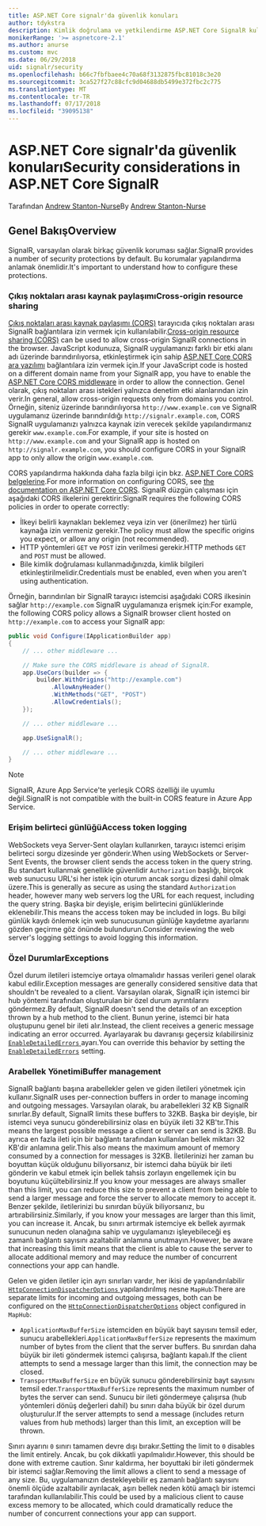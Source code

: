 ```yaml
---
title: ASP.NET Core signalr'da güvenlik konuları
author: tdykstra
description: Kimlik doğrulama ve yetkilendirme ASP.NET Core SignalR kullanmayı öğrenin.
monikerRange: '>= aspnetcore-2.1'
ms.author: anurse
ms.custom: mvc
ms.date: 06/29/2018
uid: signalr/security
ms.openlocfilehash: b66c7fbfbaee4c70a68f3132875fbc81018c3e20
ms.sourcegitcommit: 3ca527f27c88cfc9d04688db5499e372fbc2c775
ms.translationtype: MT
ms.contentlocale: tr-TR
ms.lasthandoff: 07/17/2018
ms.locfileid: "39095138"
---
```

# <a name="security-considerations-in-aspnet-core-signalr"></a><span data-ttu-id="dcb46-103">ASP.NET Core signalr'da güvenlik konuları</span><span class="sxs-lookup"><span data-stu-id="dcb46-103">Security considerations in ASP.NET Core SignalR</span></span>

<span data-ttu-id="dcb46-104">Tarafından [Andrew Stanton-Nurse](https://twitter.com/anurse)</span><span class="sxs-lookup"><span data-stu-id="dcb46-104">By [Andrew Stanton-Nurse](https://twitter.com/anurse)</span></span>

## <a name="overview"></a><span data-ttu-id="dcb46-105">Genel Bakış</span><span class="sxs-lookup"><span data-stu-id="dcb46-105">Overview</span></span>

<span data-ttu-id="dcb46-106">SignalR, varsayılan olarak birkaç güvenlik koruması sağlar.</span><span class="sxs-lookup"><span data-stu-id="dcb46-106">SignalR provides a number of security protections by default.</span></span> <span data-ttu-id="dcb46-107">Bu korumalar yapılandırma anlamak önemlidir.</span><span class="sxs-lookup"><span data-stu-id="dcb46-107">It's important to understand how to configure these protections.</span></span>

### <a name="cross-origin-resource-sharing"></a><span data-ttu-id="dcb46-108">Çıkış noktaları arası kaynak paylaşımı</span><span class="sxs-lookup"><span data-stu-id="dcb46-108">Cross-origin resource sharing</span></span>

<span data-ttu-id="dcb46-109">[Çıkış noktaları arası kaynak paylaşımı (CORS)](https://en.wikipedia.org/wiki/Cross-origin_resource_sharing) tarayıcıda çıkış noktaları arası SignalR bağlantılara izin vermek için kullanılabilir.</span><span class="sxs-lookup"><span data-stu-id="dcb46-109">[Cross-origin resource sharing (CORS)](https://en.wikipedia.org/wiki/Cross-origin_resource_sharing) can be used to allow cross-origin SignalR connections in the browser.</span></span> <span data-ttu-id="dcb46-110">JavaScript kodunuza, SignalR uygulamanızı farklı bir etki alanı adı üzerinde barındırılıyorsa, etkinleştirmek için sahip [ASP.NET Core CORS ara yazılımı](xref:security/cors) bağlantılara izin vermek için.</span><span class="sxs-lookup"><span data-stu-id="dcb46-110">If your JavaScript code is hosted on a different domain name from your SignalR app, you have to enable the [ASP.NET Core CORS middleware](xref:security/cors) in order to allow the connection.</span></span> <span data-ttu-id="dcb46-111">Genel olarak, çıkış noktaları arası istekleri yalnızca denetim etki alanlarından izin verir.</span><span class="sxs-lookup"><span data-stu-id="dcb46-111">In general, allow cross-origin requests only from domains you control.</span></span> <span data-ttu-id="dcb46-112">Örneğin, siteniz üzerinde barındırılıyorsa `http://www.example.com` ve SignalR uygulamanız üzerinde barındırıldığı `http://signalr.example.com`, CORS SignalR uygulamanızı yalnızca kaynak izin verecek şekilde yapılandırmanız gerekir `www.example.com`.</span><span class="sxs-lookup"><span data-stu-id="dcb46-112">For example, if your site is hosted on `http://www.example.com` and your SignalR app is hosted on `http://signalr.example.com`, you should configure CORS in your SignalR app to only allow the origin `www.example.com`.</span></span>

<span data-ttu-id="dcb46-113">CORS yapılandırma hakkında daha fazla bilgi için bkz. [ASP.NET Core CORS belgelerine](xref:security/cors).</span><span class="sxs-lookup"><span data-stu-id="dcb46-113">For more information on configuring CORS, see [the documentation on ASP.NET Core CORS](xref:security/cors).</span></span> <span data-ttu-id="dcb46-114">SignalR düzgün çalışması için aşağıdaki CORS ilkelerini gerektirir:</span><span class="sxs-lookup"><span data-stu-id="dcb46-114">SignalR requires the following CORS policies in order to operate correctly:</span></span>

* <span data-ttu-id="dcb46-115">İlkeyi belirli kaynakları beklemez veya izin ver (önerilmez) her türlü kaynağa izin vermeniz gerekir.</span><span class="sxs-lookup"><span data-stu-id="dcb46-115">The policy must allow the specific origins you expect, or allow any origin (not recommended).</span></span>
* <span data-ttu-id="dcb46-116">HTTP yöntemleri `GET` ve `POST` izin verilmesi gerekir.</span><span class="sxs-lookup"><span data-stu-id="dcb46-116">HTTP methods `GET` and `POST` must be allowed.</span></span>
* <span data-ttu-id="dcb46-117">Bile kimlik doğrulaması kullanmadığınızda, kimlik bilgileri etkinleştirilmelidir.</span><span class="sxs-lookup"><span data-stu-id="dcb46-117">Credentials must be enabled, even when you aren't using authentication.</span></span>

<span data-ttu-id="dcb46-118">Örneğin, barındırılan bir SignalR tarayıcı istemcisi aşağıdaki CORS ilkesinin sağlar `http://example.com` SignalR uygulamanıza erişmek için:</span><span class="sxs-lookup"><span data-stu-id="dcb46-118">For example, the following CORS policy allows a SignalR browser client hosted on `http://example.com` to access your SignalR app:</span></span>

```csharp
public void Configure(IApplicationBuilder app)
{
    // ... other middleware ...

    // Make sure the CORS middleware is ahead of SignalR.
    app.UseCors(builder => {
        builder.WithOrigins("http://example.com")
            .AllowAnyHeader()
            .WithMethods("GET", "POST")
            .AllowCredentials();
    });

    // ... other middleware ...

    app.UseSignalR();

    // ... other middleware ...
}
```

> [!NOTE]
> <span data-ttu-id="dcb46-119">SignalR, Azure App Service'te yerleşik CORS özelliği ile uyumlu değil.</span><span class="sxs-lookup"><span data-stu-id="dcb46-119">SignalR is not compatible with the built-in CORS feature in Azure App Service.</span></span>

### <a name="access-token-logging"></a><span data-ttu-id="dcb46-120">Erişim belirteci günlüğü</span><span class="sxs-lookup"><span data-stu-id="dcb46-120">Access token logging</span></span>

<span data-ttu-id="dcb46-121">WebSockets veya Server-Sent olayları kullanırken, tarayıcı istemci erişim belirteci sorgu dizesinde yer gönderir.</span><span class="sxs-lookup"><span data-stu-id="dcb46-121">When using WebSockets or Server-Sent Events, the browser client sends the access token in the query string.</span></span> <span data-ttu-id="dcb46-122">Bu standart kullanmak genellikle güvenlidir `Authorization` başlığı, birçok web sunucusu URL'si her istek için oturum ancak sorgu dizesi dahil olmak üzere.</span><span class="sxs-lookup"><span data-stu-id="dcb46-122">This is generally as secure as using the standard `Authorization` header, however many web servers log the URL for each request, including the query string.</span></span> <span data-ttu-id="dcb46-123">Başka bir deyişle, erişim belirtecini günlüklerinde eklenebilir.</span><span class="sxs-lookup"><span data-stu-id="dcb46-123">This means the access token may be included in logs.</span></span> <span data-ttu-id="dcb46-124">Bu bilgi günlük kaydı önlemek için web sunucusunun günlüğe kaydetme ayarlarını gözden geçirme göz önünde bulundurun.</span><span class="sxs-lookup"><span data-stu-id="dcb46-124">Consider reviewing the web server's logging settings to avoid logging this information.</span></span>

### <a name="exceptions"></a><span data-ttu-id="dcb46-125">Özel Durumlar</span><span class="sxs-lookup"><span data-stu-id="dcb46-125">Exceptions</span></span>

<span data-ttu-id="dcb46-126">Özel durum iletileri istemciye ortaya olmamalıdır hassas verileri genel olarak kabul edilir.</span><span class="sxs-lookup"><span data-stu-id="dcb46-126">Exception messages are generally considered sensitive data that shouldn't be revealed to a client.</span></span> <span data-ttu-id="dcb46-127">Varsayılan olarak, SignalR için istemci bir hub yöntemi tarafından oluşturulan bir özel durum ayrıntılarını göndermez.</span><span class="sxs-lookup"><span data-stu-id="dcb46-127">By default, SignalR doesn't send the details of an exception thrown by a hub method to the client.</span></span> <span data-ttu-id="dcb46-128">Bunun yerine, istemci bir hata oluştupunu genel bir ileti alır.</span><span class="sxs-lookup"><span data-stu-id="dcb46-128">Instead, the client receives a generic message indicating an error occurred.</span></span> <span data-ttu-id="dcb46-129">Ayarlayarak bu davranışı geçersiz kılabilirsiniz [ `EnableDetailedErrors` ](xref:signalr/configuration#configure-server-options) ayarı.</span><span class="sxs-lookup"><span data-stu-id="dcb46-129">You can override this behavior by setting the [`EnableDetailedErrors`](xref:signalr/configuration#configure-server-options) setting.</span></span>

### <a name="buffer-management"></a><span data-ttu-id="dcb46-130">Arabellek Yönetimi</span><span class="sxs-lookup"><span data-stu-id="dcb46-130">Buffer management</span></span>

<span data-ttu-id="dcb46-131">SignalR bağlantı başına arabellekler gelen ve giden iletileri yönetmek için kullanır.</span><span class="sxs-lookup"><span data-stu-id="dcb46-131">SignalR uses per-connection buffers in order to manage incoming and outgoing messages.</span></span> <span data-ttu-id="dcb46-132">Varsayılan olarak, bu arabellekleri 32 KB SignalR sınırlar.</span><span class="sxs-lookup"><span data-stu-id="dcb46-132">By default, SignalR limits these buffers to 32KB.</span></span> <span data-ttu-id="dcb46-133">Başka bir deyişle, bir istemci veya sunucu gönderebilirsiniz olası en büyük ileti 32 KB'tır.</span><span class="sxs-lookup"><span data-stu-id="dcb46-133">This means the largest possible message a client or server can send is 32KB.</span></span> <span data-ttu-id="dcb46-134">Bu ayrıca en fazla ileti için bir bağlantı tarafından kullanılan bellek miktarı 32 KB'dir anlamına gelir.</span><span class="sxs-lookup"><span data-stu-id="dcb46-134">This also means the maximum amount of memory consumed by a connection for messages is 32KB.</span></span> <span data-ttu-id="dcb46-135">İletilerinizi her zaman bu boyuttan küçük olduğunu biliyorsanız, bir istemci daha büyük bir ileti gönderin ve kabul etmek için bellek tahsis zorlayın engellemek için bu boyutunu küçültebilirsiniz.</span><span class="sxs-lookup"><span data-stu-id="dcb46-135">If you know your messages are always smaller than this limit, you can reduce this size to prevent a client from being able to send a larger message and force the server to allocate memory to accept it.</span></span> <span data-ttu-id="dcb46-136">Benzer şekilde, iletilerinizi bu sınırdan büyük biliyorsanız, bu artırabilirsiniz.</span><span class="sxs-lookup"><span data-stu-id="dcb46-136">Similarly, if you know your messages are larger than this limit, you can increase it.</span></span> <span data-ttu-id="dcb46-137">Ancak, bu sınırı artırmak istemciye ek bellek ayırmak sunucunun neden olanağına sahip ve uygulamanızı işleyebileceği eş zamanlı bağlantı sayısını azaltabilir anlamına unutmayın.</span><span class="sxs-lookup"><span data-stu-id="dcb46-137">However, be aware that increasing this limit means that the client is able to cause the server to allocate additional memory and may reduce the number of concurrent connections your app can handle.</span></span>

<span data-ttu-id="dcb46-138">Gelen ve giden iletiler için ayrı sınırları vardır, her ikisi de yapılandırılabilir [ `HttpConnectionDispatcherOptions` ](xref:signalr/configuration#configure-server-options) yapılandırılmış nesne `MapHub`:</span><span class="sxs-lookup"><span data-stu-id="dcb46-138">There are separate limits for incoming and outgoing messages, both can be configured on the [`HttpConnectionDispatcherOptions`](xref:signalr/configuration#configure-server-options) object configured in `MapHub`:</span></span>

* <span data-ttu-id="dcb46-139">`ApplicationMaxBufferSize` istemciden en büyük bayt sayısını temsil eder, sunucu arabellekleri.</span><span class="sxs-lookup"><span data-stu-id="dcb46-139">`ApplicationMaxBufferSize` represents the maximum number of bytes from the client that the server buffers.</span></span> <span data-ttu-id="dcb46-140">Bu sınırdan daha büyük bir ileti göndermek istemci çalışırsa, bağlantı kapalı.</span><span class="sxs-lookup"><span data-stu-id="dcb46-140">If the client attempts to send a message larger than this limit, the connection may be closed.</span></span>
* <span data-ttu-id="dcb46-141">`TransportMaxBufferSize` en büyük sunucu gönderebilirsiniz bayt sayısını temsil eder.</span><span class="sxs-lookup"><span data-stu-id="dcb46-141">`TransportMaxBufferSize` represents the maximum number of bytes the server can send.</span></span> <span data-ttu-id="dcb46-142">Sunucu bir ileti göndermeye çalışırsa (hub yöntemleri dönüş değerleri dahil) bu sınırı daha büyük bir özel durum oluşturulur.</span><span class="sxs-lookup"><span data-stu-id="dcb46-142">If the server attempts to send a message (includes return values from hub methods) larger than this limit, an exception will be thrown.</span></span>

<span data-ttu-id="dcb46-143">Sınırı ayarını `0` sınırı tamamen devre dışı bırakır.</span><span class="sxs-lookup"><span data-stu-id="dcb46-143">Setting the limit to `0` disables the limit entirely.</span></span> <span data-ttu-id="dcb46-144">Ancak, bu çok dikkatli yapılmalıdır.</span><span class="sxs-lookup"><span data-stu-id="dcb46-144">However, this should be done with extreme caution.</span></span> <span data-ttu-id="dcb46-145">Sınır kaldırma, her boyuttaki bir ileti göndermek bir istemci sağlar.</span><span class="sxs-lookup"><span data-stu-id="dcb46-145">Removing the limit allows a client to send a message of any size.</span></span> <span data-ttu-id="dcb46-146">Bu, uygulamanızın destekleyebilir eş zamanlı bağlantı sayısını önemli ölçüde azaltabilir ayrılacak, aşırı bellek neden kötü amaçlı bir istemci tarafından kullanılabilir.</span><span class="sxs-lookup"><span data-stu-id="dcb46-146">This could be used by a malicious client to cause excess memory to be allocated, which could dramatically reduce the number of concurrent connections your app can support.</span></span>

